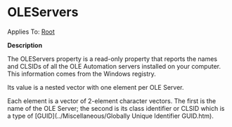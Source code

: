 




<h1 class="heading"><span class="name">OLEServers</span></h1>

Applies To: [Root](../a-z/root.md)


**Description**


The OLEServers property is a read-only property that reports the names and CLSIDs of all the OLE Automation servers installed on your computer. This information comes from the Windows registry.


Its value is a nested vector with one element per OLE Server.


Each element is a vector of 2-element character vectors. The first is the name of the OLE Server; the second is its class identifier or CLSID which is a type of [GUID](../Miscellaneous/Globally Unique Identifier GUID.htm).



